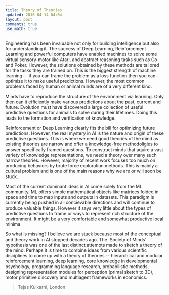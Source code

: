 ```yaml
---
title: Theory of Theories 
updated: 2016-04-14 04:04
layout: post
comments: true
use_math: true
---
```


Engineering has been invaluable not only for building intelligence but also for understanding it. The success of Deep Learning,
Reinforcement Learning and powerful computers have enabled machines to solve some virtual sensory-motor like Atari, and abstract 
reasoning tasks such as Go and Poker. However, the solutions obtained by these methods are tailored for the tasks they are trained on. 
This is the biggest strength of machine learning -- if you can frame the problem as a loss function then you can optimize it
to make useful predictions. However, the most common problems faced by human or animal minds are of a very different kind. 

Minds have to reproduce the structure of the environment via learning. Only then can it efficiently make various predictions 
about the past, current and future. Evolution must have discovered a large collection of useful predictive questions for animals to
solve during their lifetimes. Doing this leads to the formation and verification of knowledge. 

Reinforcement or Deep Learning clearly fits the bill for optimizing future predictions. However, the real mystery in AI is the
nature and origin of these predictive questions. This is where we need good theories of the mind as existing theories are narrow
and offer a knowledge-free methodoligies to answer specifically framed questions. To construct minds that aquire a vast variety
of knowledge representations, we need a theory over many such narrow theories. However, majority of recent work
focuses too much on producing behaviors by brute force exploration methods. This is mainly a cultural problem and is one of the
main reasons why we are or will soon be stuck. 

Most of the current dominant ideas in AI come solely from the ML community. ML offers simple mathematical objects like matrices
folded in space and time to map inputs and outputs in datasets. This paradigm is currently being pushed in all concievable 
directions and will continue to produce valuable things. However it says very little about the types of predictive questions to 
frame or ways to represent rich structure of the environment. It might be a very comfortable and somewhat 
productive local minima.

So what is missing? I believe we are stuck because most of the conceptual and theory work in AI stopped decades ago. 
The 'Society of Minds' hypothesis was one of the last distinct attempts made to sketch a theory of the mind. Perhaps it is 
time to combine ideas from various scientific disciplines to come up with a theory of theories -- hierarchical and modular 
reinforcement learning, deep learning, core knowledge in developmental psychology, programming language research, 
probabilistic methods, designing representation modules for perception (primal sketch to 3D), motor primitive discovery 
and multiagent frameworks in economics. 


> Tejas Kulkarni, London
